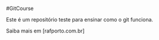 #GitCourse

Este é um repositório teste para ensinar como o git funciona.

Saiba mais em [rafporto.com.br]
